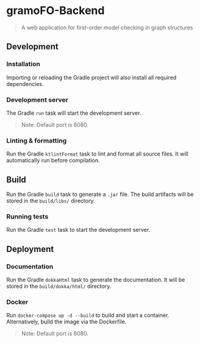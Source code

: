# gramoFO-Backend

> A web application for first-order model checking in graph structures

## Development

### Installation

Importing or reloading the Gradle project will also install all required dependencies.

### Development server

The Gradle `run` task will start the development server.
>Note: Default port is 8080.

### Linting & formatting

Run the Gradle `ktlintFormat` task to lint and format all source files. It will automatically run before compilation.

## Build

Run the Gradle `build` task to generate a `.jar` file. The build artifacts will be stored in the `build/libs/` directory.

### Running tests

Run the Gradle `test` task to start the development server.

## Deployment

### Documentation

Run the Gradle `dokkaHtml` task to generate the documentation. It will be stored in the `build/dokka/html/` directory.

### Docker

Run `docker-compose up -d --build` to build and start a container. Alternatively, build the image via the Dockerfile.
>Note: Default port is 8080.
